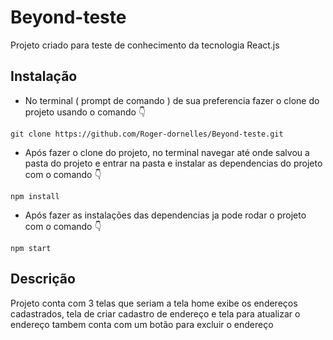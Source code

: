 # Beyond-teste

Projeto criado para teste de conhecimento da tecnologia React.js

## Instalação
- No  terminal ( prompt de comando ) de sua preferencia fazer o clone do projeto usando o comando :point_down: 

```
git clone https://github.com/Roger-dornelles/Beyond-teste.git
```

- Após fazer o clone do projeto, no terminal navegar até onde salvou a pasta do projeto e entrar na pasta e instalar as dependencias do projeto com o comando :point_down:
```
npm install
```

- Após fazer as instalações das dependencias ja pode rodar o projeto com o comando :point_down:

```
npm start
```

## Descrição

Projeto conta com 3 telas que seriam a tela home exibe os endereços cadastrados, tela de criar cadastro de endereço e tela para atualizar o endereço tambem conta com um botão para excluir o endereço

